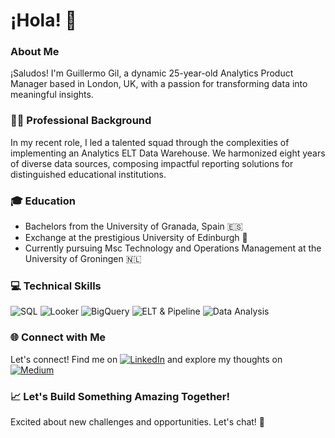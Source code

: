 # ¡Hola! 👋

### About Me

¡Saludos! I'm Guillermo Gil, a dynamic 25-year-old Analytics Product Manager based in London, UK, with a passion for transforming data into meaningful insights.

### 👨‍💼 Professional Background

In my recent role, I led a talented squad through the complexities of implementing an Analytics ELT Data Warehouse. We harmonized eight years of diverse data sources, composing impactful reporting solutions for distinguished educational institutions.

### 🎓 Education

- Bachelors from the University of Granada, Spain 🇪🇸
- Exchange at the prestigious University of Edinburgh 🏴󠁧󠁢󠁳󠁣󠁴󠁿
- Currently pursuing Msc Technology and Operations Management at the University of Groningen 🇳🇱


### 💻 Technical Skills

![SQL](https://img.shields.io/badge/SQL-Structured_Query_Language-blue?style=flat&logo=sql) ![Looker](https://img.shields.io/badge/Looker-Data_Analytics-green?style=flat&logo=looker) ![BigQuery](https://img.shields.io/badge/BigQuery-Google-blue?style=flat&logo=google-cloud) ![ELT & Pipeline](https://img.shields.io/badge/ELT_&_Pipeline-Data_Transformation-orange?style=flat&logo=data) ![Data Analysis](https://img.shields.io/badge/Data_Analysis-Explore,_Analyze,_Visualize-yellow?style=flat&logo=data)

### 🌐 Connect with Me

Let's connect! Find me on [![LinkedIn](https://img.shields.io/badge/LinkedIn-Connect-blue?style=for-the-badge&logo=linkedin)](https://www.linkedin.com/in/guillermo-gil-de-avalle-bellido/) and explore my thoughts on [![Medium](https://img.shields.io/badge/Medium-Follow-green?style=for-the-badge&logo=medium)](https://medium.com/@aggildeavalle)

### 📈 Let's Build Something Amazing Together!

Excited about new challenges and opportunities. Let's chat! 🚀
